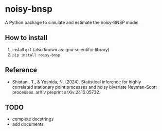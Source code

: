 # noisy-bnsp

A Python package to simulate and estimate the noisy-BNSP model.

## How to install

1. install `gsl` (also known as: gnu-scientific-library)
2. `pip install noisy-bnsp`

## Reference

- Shiotani, T., & Yoshida, N. (2024). Statistical inference for highly correlated stationary point processes and noisy bivariate Neyman-Scott processes. arXiv preprint arXiv:2410.05732.

## TODO

- complete docstrings
- add documents
